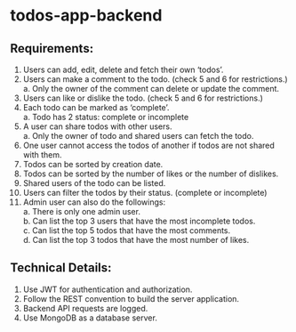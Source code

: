 # todos-app-backend

## Requirements:
1. Users can add, edit, delete and fetch their own ‘todos’.  
2. Users can make a comment to the todo. (check 5 and 6 for restrictions.)  
a. Only the owner of the comment can delete or update the comment.  
3. Users can like or dislike the todo. (check 5 and 6 for restrictions.)  
4. Each todo can be marked as ‘complete’.  
a. Todo has 2 status: complete or incomplete  
5. A user can share todos with other users.  
a. Only the owner of todo and shared users can fetch the todo.  
6. One user cannot access the todos of another if todos are not shared with them.  
7. Todos can be sorted by creation date.  
8. Todos can be sorted by the number of likes or the number of dislikes.  
9. Shared users of the todo can be listed.  
10. Users can filter the todos by their status. (complete or incomplete)  
11. Admin user can also do the followings:  
a. There is only one admin user.  
b. Can list the top 3 users that have the most incomplete todos.  
c. Can list the top 5 todos that have the most comments.  
d. Can list the top 3 todos that have the most number of likes.  
## Technical Details:
1. Use JWT for authentication and authorization.  
2. Follow the REST convention to build the server application.  
3. Backend API requests are logged.
4. Use MongoDB as a database server.